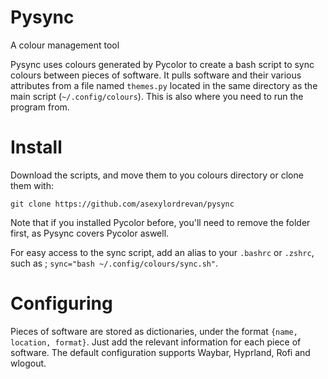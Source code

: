 # Pysync
A colour management tool

Pysync uses colours generated by Pycolor to create a bash script to sync colours between pieces of software. It pulls software and their various attributes from a file named `themes.py` located in the same directory as the main script (`~/.config/colours`). This is also where you need to run the program from.

# Install
Download the scripts, and move them to you colours directory or clone them with:

`git clone https://github.com/asexylordrevan/pysync`

Note that if you installed Pycolor before, you'll need to remove the folder first, as Pysync covers Pycolor aswell.

For easy access to the sync script, add an alias to your `.bashrc` or `.zshrc`, such as ; `sync="bash ~/.config/colours/sync.sh"`.

# Configuring
Pieces of software are stored as dictionaries, under the format
`{name, location, format}`.
Just add the relevant information for each piece of software. The default configuration supports Waybar, Hyprland, Rofi and wlogout.
